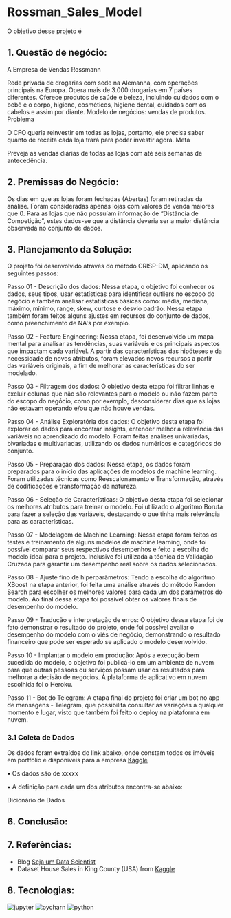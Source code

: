# Rossman_Sales_Model

   O objetivo desse projeto é 
## 1. Questão de negócio: ##
A Empresa de Vendas Rossmann

Rede privada de drogarias com sede na Alemanha, com operações principais na Europa. Opera mais de 3.000 drogarias em 7 países diferentes.
Oferece produtos de saúde e beleza, incluindo cuidados com o bebê e o corpo, higiene, cosméticos, higiene dental, cuidados com os cabelos e assim por diante.
Modelo de negócios: vendas de produtos.
Problema

O CFO queria reinvestir em todas as lojas, portanto, ele precisa saber quanto de receita cada loja trará para poder investir agora.
Meta

Preveja as vendas diárias de todas as lojas com até seis semanas de antecedência.
  

## 2.	Premissas do Negócio: ## 
Os dias em que as lojas foram fechadas (Abertas) foram retiradas da análise.
Foram consideradas apenas lojas com valores de venda maiores que 0.
Para as lojas que não possuíam informação de “Distância de Competição”, estes dados-se que a distância deveria ser a maior distância observada no conjunto de dados.
  
## 3.	Planejamento da Solução: ## 
O projeto foi desenvolvido através do método CRISP-DM, aplicando os seguintes passos:

Passo 01 - Descrição dos dados: Nessa etapa, o objetivo foi conhecer os dados, seus tipos, usar estatísticas para identificar outliers no escopo do negócio e também analisar estatísticas básicas como: média, mediana, máximo, mínimo, range, skew, curtose e desvio padrão. Nessa etapa também foram feitos alguns ajustes em recursos do conjunto de dados, como preenchimento de NA's por exemplo.

Passo 02 - Feature Engineering: Nessa etapa, foi desenvolvido um mapa mental para analisar as tendências, suas variáveis ​​e os principais aspectos que impactam cada variável. A partir das características das hipóteses e da necessidade de novos atributos, foram elevados novos recursos a partir das variáveis ​​originais, a fim de melhorar as características do ser modelado.

Passo 03 - Filtragem dos dados: O objetivo desta etapa foi filtrar linhas e excluir colunas que não são relevantes para o modelo ou não fazem parte do escopo do negócio, como por exemplo, desconsiderar dias que as lojas não estavam operando e/ou que não houve vendas.

Passo 04 - Análise Exploratória dos dados: O objetivo desta etapa foi explorar os dados para encontrar insights, entender melhor a relevância das variáveis ​​no aprendizado do modelo. Foram feitas análises univariadas, bivariadas e multivariadas, utilizando os dados numéricos e categóricos do conjunto.

Passo 05 - Preparação dos dados: Nessa etapa, os dados foram preparados para o início das aplicações de modelos de machine learning. Foram utilizadas técnicas como Reescalonamento e Transformação, através de codificações e transformação da natureza.

Passo 06 - Seleção de Características: O objetivo desta etapa foi selecionar os melhores atributos para treinar o modelo. Foi utilizado o algoritmo Boruta para fazer a seleção das variáveis, destacando o que tinha mais relevância para as características.

Passo 07 - Modelagem de Machine Learning: Nessa etapa foram feitos os testes e treinamento de alguns modelos de machine learning, onde foi possível comparar seus respectivos desempenhos e feito a escolha do modelo ideal para o projeto. Inclusive foi utilizada a técnica de Validação Cruzada para garantir um desempenho real sobre os dados selecionados.

Passo 08 - Ajuste fino de hiperparâmetros: Tendo a escolha do algoritmo XBoost na etapa anterior, foi feita uma análise através do método Randon Search para escolher os melhores valores para cada um dos parâmetros do modelo. Ao final dessa etapa foi possível obter os valores finais de desempenho do modelo.

Passo 09 - Tradução e interpretação de erros: O objetivo dessa etapa foi de fato demonstrar o resultado do projeto, onde foi possível avaliar o desempenho do modelo com o viés de negócio, demonstrando o resultado financeiro que pode ser esperado se aplicado o modelo desenvolvido.

Passo 10 - Implantar o modelo em produção: Após a execução bem sucedida do modelo, o objetivo foi publicá-lo em um ambiente de nuvem para que outras pessoas ou serviços possam usar os resultados para melhorar a decisão de negócios. A plataforma de aplicativo em nuvem escolhida foi o Heroku.

Passo 11 - Bot do Telegram: A etapa final do projeto foi criar um bot no app de mensagens - Telegram, que possibilita consultar as variações a qualquer momento e lugar, visto que também foi feito o deploy na plataforma em nuvem.

### 3.1 Coleta de Dados ###
    
Os dados foram extraídos do link abaixo, onde constam todos os imóveis em portfólio e disponíveis para a empresa [Kaggle](https://www.kaggle.com/harlfoxem/housesalesprediction)

•	Os dados são de xxxxx

•	A definição para cada um dos atributos encontra-se abaixo:

Dicionário de Dados


## 6. Conclusão:

## 7. Referências:

* Blog [Seja um Data Scientist](https://sejaumdatascientist.com/os-5-projetos-de-data-science-que-fara-o-recrutador-olhar-para-voce/)
* Dataset House Sales in King County (USA) from [Kaggle](https://www.kaggle.com/harlfoxem/housesalesprediction)


## 8. Tecnologias:

![jupyter](https://user-images.githubusercontent.com/92406177/142740450-cc471f27-9bd0-4a5d-8cae-83f7521e185d.jpg)
![pycharn](https://user-images.githubusercontent.com/92406177/142740468-2df16be5-4e40-4212-83c0-c8df1f761411.jpg)
![python](https://user-images.githubusercontent.com/92406177/142740482-7d45a576-d134-49df-9d1e-d783a9e2f24a.jpg)
